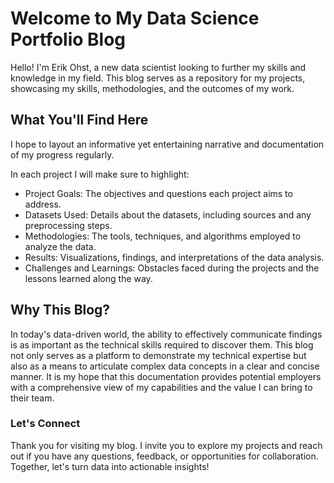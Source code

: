 # Welcome to My Data Science Portfolio Blog
Hello! I'm Erik Ohst, a new data scientist looking to further my skills and knowledge in my field. This blog serves as a repository for my projects, showcasing my skills, methodologies, and the outcomes of my work.

## What You'll Find Here
I hope to layout an informative yet entertaining narrative and documentation of my progress regularly. 

In each project I will make sure to highlight:
- Project Goals: The objectives and questions each project aims to address.
- Datasets Used: Details about the datasets, including sources and any preprocessing steps.
- Methodologies: The tools, techniques, and algorithms employed to analyze the data.
- Results: Visualizations, findings, and interpretations of the data analysis.
- Challenges and Learnings: Obstacles faced during the projects and the lessons learned along the way.

## Why This Blog?
In today's data-driven world, the ability to effectively communicate findings is as important as the technical skills required to discover them. This blog not only serves as a platform to demonstrate my technical expertise but also as a means to articulate complex data concepts in a clear and concise manner. It is my hope that this documentation provides potential employers with a comprehensive view of my capabilities and the value I can bring to their team.

### Let's Connect
Thank you for visiting my blog. I invite you to explore my projects and reach out if you have any questions, feedback, or opportunities for collaboration. Together, let's turn data into actionable insights!
